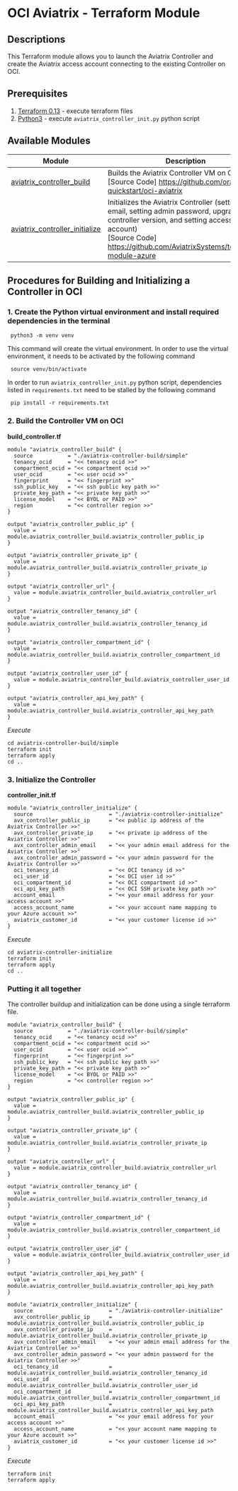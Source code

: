 # OCI Aviatrix - Terraform Module

## Descriptions
This Terraform module allows you to launch the Aviatrix Controller and create the Aviatrix access account connecting to the existing Controller on OCI.

## Prerequisites
1. [Terraform 0.13](https://www.terraform.io/downloads.html) - execute terraform files
2. [Python3](https://www.python.org/downloads/) - execute `aviatrix_controller_init.py` python script

## Available Modules
Module  | Description |
| ------- | ----------- |
|[aviatrix_controller_build](./aviatrix-controller-build/simple) |Builds the Aviatrix Controller VM on OCI <br />[Source Code] https://github.com/oracle-quickstart/oci-aviatrix|
|[aviatrix_controller_initialize](./aviatrix-controller-initialize) | Initializes the Aviatrix Controller (setting admin email, setting admin password, upgrading controller version, and setting access account) <br />[Source Code] https://github.com/AviatrixSystems/terraform-module-azure|


## Procedures for Building and Initializing a Controller in OCI
### 1. Create the Python virtual environment and install required dependencies in the terminal
``` shell
 python3 -m venv venv
```
This command will create the virtual environment. In order to use the virtual environment, it needs to be activated by the following command
``` shell
 source venv/bin/activate
```
In order to run `aviatrix_controller_init.py` python script, dependencies listed in `requirements.txt` need to be stalled by the following command
``` shell
 pip install -r requirements.txt
```

### 2. Build the Controller VM on OCI

**build_controller.tf**
```
module "aviatrix_controller_build" {
  source           = "./aviatrix-controller-build/simple"
  tenancy_ocid     = "<< tenancy ocid >>"
  compartment_ocid = "<< compartment ocid >>"
  user_ocid        = "<< user ocid >>"
  fingerprint      = "<< fingerprint >>"
  ssh_public_key   = "<< ssh public key path >>"
  private_key_path = "<< private key path >>"
  license_model    = "<< BYOL or PAID >>"
  region           = "<< controller region >>"
}

output "aviatrix_controller_public_ip" {
  value = module.aviatrix_controller_build.aviatrix_controller_public_ip
}

output "aviatrix_controller_private_ip" {
  value = module.aviatrix_controller_build.aviatrix_controller_private_ip
}

output "aviatrix_controller_url" {
  value = module.aviatrix_controller_build.aviatrix_controller_url
}

output "aviatrix_controller_tenancy_id" {
  value = module.aviatrix_controller_build.aviatrix_controller_tenancy_id
}

output "aviatrix_controller_compartment_id" {
  value = module.aviatrix_controller_build.aviatrix_controller_compartment_id
}

output "aviatrix_controller_user_id" {
  value = module.aviatrix_controller_build.aviatrix_controller_user_id
}

output "aviatrix_controller_api_key_path" {
  value = module.aviatrix_controller_build.aviatrix_controller_api_key_path
}
```
*Execute*
```shell
cd aviatrix-controller-build/simple
terraform init
terraform apply
cd ..
```
### 3. Initialize the Controller

**controller_init.tf**
```
module "aviatrix_controller_initialize" {
  source                        = "./aviatrix-controller-initialize"
  avx_controller_public_ip      = "<< public ip address of the Aviatrix Controller >>"
  avx_controller_private_ip     = "<< private ip address of the Aviatrix Controller >>"
  avx_controller_admin_email    = "<< your admin email address for the Aviatrix Controller >>"
  avx_controller_admin_password = "<< your admin password for the Aviatrix Controller >>"
  oci_tenancy_id                = "<< OCI tenancy id >>"
  oci_user_id                   = "<< OCI user id >>"
  oci_compartment_id            = "<< OCI compartment id >>"
  oci_api_key_path              = "<< OCI SSH private key path >>"
  account_email                 = "<< your email address for your access account >>"
  access_account_name           = "<< your account name mapping to your Azure account >>"
  aviatrix_customer_id          = "<< your customer license id >>"
}
```
*Execute*
```shell
cd aviatrix-controller-initialize
terraform init
terraform apply
cd ..
```

### Putting it all together
The controller buildup and initialization can be done using a single terraform file.
```
module "aviatrix_controller_build" {
  source           = "./aviatrix-controller-build/simple"
  tenancy_ocid     = "<< tenancy ocid >>"
  compartment_ocid = "<< compartment ocid >>"
  user_ocid        = "<< user ocid >>"
  fingerprint      = "<< fingerprint >>"
  ssh_public_key   = "<< ssh public key path >>"
  private_key_path = "<< private key path >>"
  license_model    = "<< BYOL or PAID >>"
  region           = "<< controller region >>"
}

output "aviatrix_controller_public_ip" {
  value = module.aviatrix_controller_build.aviatrix_controller_public_ip
}

output "aviatrix_controller_private_ip" {
  value = module.aviatrix_controller_build.aviatrix_controller_private_ip
}

output "aviatrix_controller_url" {
  value = module.aviatrix_controller_build.aviatrix_controller_url
}

output "aviatrix_controller_tenancy_id" {
  value = module.aviatrix_controller_build.aviatrix_controller_tenancy_id
}

output "aviatrix_controller_compartment_id" {
  value = module.aviatrix_controller_build.aviatrix_controller_compartment_id
}

output "aviatrix_controller_user_id" {
  value = module.aviatrix_controller_build.aviatrix_controller_user_id
}

output "aviatrix_controller_api_key_path" {
  value = module.aviatrix_controller_build.aviatrix_controller_api_key_path
}

module "aviatrix_controller_initialize" {
  source                        = "./aviatrix-controller-initialize"
  avx_controller_public_ip      = module.aviatrix_controller_build.aviatrix_controller_public_ip
  avx_controller_private_ip     = module.aviatrix_controller_build.aviatrix_controller_private_ip
  avx_controller_admin_email    = "<< your admin email address for the Aviatrix Controller >>"
  avx_controller_admin_password = "<< your admin password for the Aviatrix Controller >>"
  oci_tenancy_id                = module.aviatrix_controller_build.aviatrix_controller_tenancy_id
  oci_user_id                   = module.aviatrix_controller_build.aviatrix_controller_user_id
  oci_compartment_id            = module.aviatrix_controller_build.aviatrix_controller_compartment_id
  oci_api_key_path              = module.aviatrix_controller_build.aviatrix_controller_api_key_path
  account_email                 = "<< your email address for your access account >>"
  access_account_name           = "<< your account name mapping to your Azure account >>"
  aviatrix_customer_id          = "<< your customer license id >>"
}
```
*Execute*
```shell
terraform init
terraform apply
```